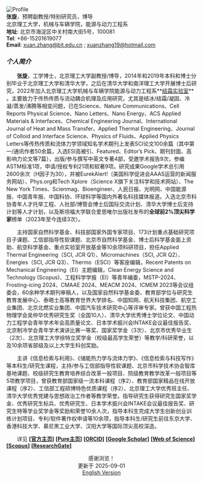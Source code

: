 ![Profile](https://note.youdao.com/yws/api/personal/file/WEB43b0f46a5beb8be7304945d2247e35f4?method=download&shareKey=6a6ca9ceb3e81395e1e0ed71dc81ea62)  
**张旋**，预聘副教授/特别研究员，博导  
北京理工大学，机械与车辆学院，能源与动力工程系   
**地址**: 北京市海淀区中关村南大街5号，100081   
**Tel**: +86-15201619077  
**Email**: [<u>xuan.zhang@bit.edu.cn</u>](mailto:xuan.zhang@bit.edu.cn) ; [<u>xuanzhang19@hotmail.com</u>](mailto:xuanzhang19@hotmail.com)  

### ***个人简介***  
&emsp;&emsp;**张旋**，工学博士，北京理工大学副教授/博导，2014年和2019年本科和博士分别毕业于北京理工大学和清华大学，之后在清华大学和南洋理工大学开展博士后研究，2022年加入北京理工大学机械与车辆学院能源与动力工程系**[<u>结霜实验室</u>](https://www.x-mol.com/groups/FrostLab)** 。主要致力于传热传质与流动耦合机理及应用研究，尤其是结冰/结霜/凝固、冷凝/蒸发/沸腾等相变问题，已在Science、Nature Communications、Cell Reports Physical Science、Nano Letters、Nano Energy、ACS Applied Materials & Interfaces、Chemical Engineering Journal、International Journal of Heat and Mass Transfer、Applied Thermal Engineering、Journal of Colloid and Interface Science、Physics of Fluids、Applied Physics Letters等传热传质和流体力学领域知名学术期刊上发表SCI论文100余篇（其中第一/通讯作者50余篇，入选ESI高被引、Featured、Editor’s Pick、期刊封面、高影响力论文等7篇），出版/参与撰写中英文专著4部，受邀学术报告9次，参编ASTM标准1项，申请/授权专利21项和软著9项。研究成果Google学术总引用2600余次（H因子为30），并被EurekAlert!（美国科学促进会AAAS运营的新闻服务网站）、Phys.org和Tech Xplore（Science X旗下关注科学和技术网站）、The New York Times、Scienmag、Bioengineer、人民日报、光明网、中国能源报、中国青年报、中国科协、环球科学等国内外著名科技媒体报道。入选北京市科协青年人才托举工程、人社部/博管会博士后国际交流计划、清华大学博士后支持计划等人才计划，以及斯坦福大学联合爱思唯尔出版社发布的**全球前2%顶尖科学家**榜单（2023年至今连续3次）。  

&emsp;&emsp;主持国家自然科学基金、科技部国家外国专家项目、173计划重点基础研究项目子课题、工信部指导性软课题、北京市自然科学基金、博士后科学基金面上资助、航空科学基金、重点实验室开放基金等10余项科研项目，担任Applied Thermal Engineering（SCI, JCR Q1）、Micromachines（SCI, JCR Q2）、Energies（SCI, JCR Q3）、Thermo（ESCI）等客座编辑，Recent Patents on Mechanical Engineering（EI）主题编辑，Clean Energy Science and Technology (Scopus)、工程科学学报（EI）等青年编委，MSTP-2024、Frosting-icing 2024、CMAAE 2024、MEACM 2024、ICMEM 2023等会议组委会，60余种学术期刊审稿人，以及国家自然科学基金委、教育部学位与研究生教育发展中心、泰晤士高等教育世界大学排名、中国知网、航天科技集团、航空工业集团、北京北燃实业集团、中国汽车技术研究中心等评审专家。曾获中国工程热物理学会吴仲华优秀研究生奖（全国10人）、清华大学优秀博士学位论文、中国动力工程学会青年学术年会高质量论文、日本学术振兴会INTAKE会议最佳报告奖、北京制冷学会青年学术演讲比赛一等奖、国家奖学金（3次）、北京市优秀毕业生（2次）、北京理工大学徐特立奖学金（校级最高学生荣誉）等教学/科研荣誉，以及10余项省部级及以上大学生科创奖励。  

&emsp;&emsp;主讲《信息检索与利用》、《储能热力学与流体力学》、《信息检索与科技写作》等本科生/研究生课程，主持/参与工信部指导性软课题、北京市科学技术协会智库基地课题、校级研究生教育培养综合改革一般项目、院级教育教学改革一般项目等5项教学项目，曾获教育部国家级一流本科课程（序2）、教育部国家精品在线开放课程（序2）、工信部工程硕博特色优质课程（序2）、北京理工大学优秀班主任、清华大学优秀党建与思想政治工作者等教学荣誉。指导研究生获得研究生国家奖学金、优秀研究生标兵、优秀研究生、日本学术振兴会INTAKE会议最佳报告奖、研究生特等学业奖学金等奖励和荣誉10余人次，指导本科生完成大学生创新创业训练计划项目、专利/软件著作权申请等10余项，指导本科生/研究生前往东京大学、香港科技大学、慕尼黑工业大学、汉阳大学等国际顶尖高校深造。

&emsp;&emsp;详见 **[[<u>官方主页</u>](https://me.bit.edu.cn/szdw/jsml/rnydlgcx/zlydwgcyjs/fgjzc10/8a4feae1bc944c2eb6d859ead210573c.htm)]**  **[[<u>Pure主页</u>](https://pure.bit.edu.cn/zh/persons/xuan-zhang)]**  **[[<u>ORCID</u>](https://orcid.org/0000-0002-4999-7361)]**  **[[<u>Google Scholar</u>](https://scholar.google.com/citations?user=ebuOVAIAAAAJ)]** **[[<u>Web of Science</u>](https://publons.com/researcher/AAB-1249-2020)]** **[[<u>Scopus</u>](https://www.scopus.com/authid/detail.uri?authorId=57142969300)]** **[[<u>ResearchGate</u>](https://www.researchgate.net/profile/Xuan-Zhang-25)]**  

<p align="center"> 感谢浏览！ <br /> 
更新于 2025-09-01 <br /> 
<a href="https://en.xuanzhang.online"> English Version </a> </p>  
